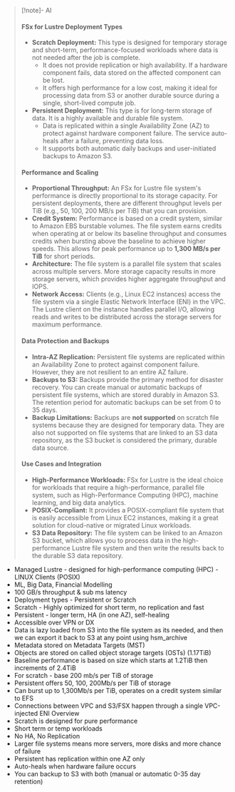 > [!note]- AI
> #### FSx for Lustre Deployment Types
> * **Scratch Deployment:** This type is designed for temporary storage and short-term, performance-focused workloads where data is not needed after the job is complete.
>     * It does not provide replication or high availability. If a hardware component fails, data stored on the affected component can be lost.
>     * It offers high performance for a low cost, making it ideal for processing data from S3 or another durable source during a single, short-lived compute job.
> * **Persistent Deployment:** This type is for long-term storage of data. It is a highly available and durable file system.
>     * Data is replicated within a single Availability Zone (AZ) to protect against hardware component failure. The service auto-heals after a failure, preventing data loss.
>     * It supports both automatic daily backups and user-initiated backups to Amazon S3.
> #### Performance and Scaling
> * **Proportional Throughput:** An FSx for Lustre file system's performance is directly proportional to its storage capacity. For persistent deployments, there are different throughput levels per TiB (e.g., 50, 100, 200 MB/s per TiB) that you can provision.
> * **Credit System:** Performance is based on a credit system, similar to Amazon EBS burstable volumes. The file system earns credits when operating at or below its baseline throughput and consumes credits when bursting above the baseline to achieve higher speeds. This allows for peak performance up to **1,300 MB/s per TiB** for short periods.
> * **Architecture:** The file system is a parallel file system that scales across multiple servers. More storage capacity results in more storage servers, which provides higher aggregate throughput and IOPS.
> * **Network Access:** Clients (e.g., Linux EC2 instances) access the file system via a single Elastic Network Interface (ENI) in the VPC. The Lustre client on the instance handles parallel I/O, allowing reads and writes to be distributed across the storage servers for maximum performance.
> #### Data Protection and Backups
> * **Intra-AZ Replication:** Persistent file systems are replicated within an Availability Zone to protect against component failure. However, they are not resilient to an entire AZ failure.
> * **Backups to S3:** Backups provide the primary method for disaster recovery. You can create manual or automatic backups of persistent file systems, which are stored durably in Amazon S3. The retention period for automatic backups can be set from 0 to 35 days.
> * **Backup Limitations:** Backups are **not supported** on scratch file systems because they are designed for temporary data. They are also not supported on file systems that are linked to an S3 data repository, as the S3 bucket is considered the primary, durable data source.
> #### Use Cases and Integration
> * **High-Performance Workloads:** FSx for Lustre is the ideal choice for workloads that require a high-performance, parallel file system, such as High-Performance Computing (HPC), machine learning, and big data analytics.
> * **POSIX-Compliant:** It provides a POSIX-compliant file system that is easily accessible from Linux EC2 instances, making it a great solution for cloud-native or migrated Linux workloads.
> * **S3 Data Repository:** The file system can be linked to an Amazon S3 bucket, which allows you to process data in the high-performance Lustre file system and then write the results back to the durable S3 data repository.

- Managed Lustre - designed for high-performance computing (HPC) - LINUX Clients (POSIX)
- ML, Big Data, Financial Modelling
- 100 GB/s throughput & sub ms latency
- Deployment types - Persistent or Scratch
- Scratch - Highly optimized for short term, no replication and fast
- Persistent - longer term, HA (in one AZ), self-healing
- Accessible over VPN or DX
- Data is lazy loaded from S3 into the file system as its needed, and then we can export it back to S3 at any point using hsm_archive
- Metadata stored on Metadata Targets (MST)
- Objects are stored on called object storage targets (OSTs) (1.17TiB)
- Baseline performance is based on size which starts at 1.2TiB then increments of 2.4TiB
- For scratch - base 200 mb/s per TiB of storage
- Persistent offers 50, 100, 200Mb/s per TiB of storage
- Can burst up to 1,300Mb/s per TiB, operates on a credit system similar to EFS
- Connections between VPC and S3/FSX happen through a single VPC-injected ENI 
Overview
- Scratch is designed for pure performance
- Short term or temp workloads
- No HA, No Replication
- Larger file systems means more servers, more disks and more chance of failure
- Persistent has replication within one AZ only
- Auto-heals when hardware failure occurs
- You can backup to S3 with both (manual or automatic 0-35 day retention)